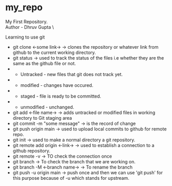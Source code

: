 # my_repo
My First Repository.\
Author - Dhruv Gupta \

Learning to use git 

- git clone <-some link-> -> clones the repository or whatever link from github to the current working directory.
- git status -> used to track the status of the files i.e whether they are the same as the github file or not.
- - Untracked - new files that git does not track yet.
- - modified - changes have occured.
- - staged - file is ready to be committed.
- - unmodified - unchanged.
- git add <-file name-> -> adds untracked or modified files in working directory to Git staging area
- git commit -m "some message" -> is the record of change
- git push origin main -> used to upload local commits to github for remote repo.
- git init -> used to make a normal directory a git repository.
- git remote add origin <-link-> -> used to establish a connection to a github repository.
- git remote -v -> TO check the connection once
- git branch -> To check the branch that we are working on.
- git branch -M <-branch name-> -> To rename the branch
- git push -u origin main -> push once and then we can use 'git push' for this purpose because of -u which stands for upstream.